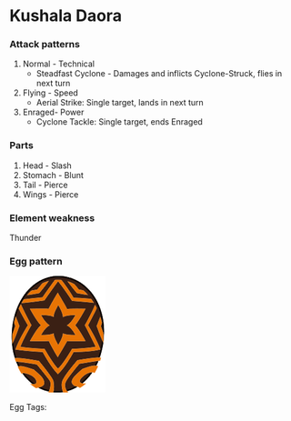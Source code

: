 # Kushala Daora

### Attack patterns
1. Normal - Technical
   - Steadfast Cyclone - Damages and inflicts Cyclone-Struck, flies in next turn
2. Flying - Speed
    - Aerial Strike: Single target, lands in next turn
3. Enraged- Power
    - Cyclone Tackle: Single target, ends Enraged

### Parts
1. Head - Slash 
2. Stomach - Blunt
3. Tail - Pierce
4. Wings - Pierce

### Element weakness
Thunder

### Egg pattern
![image info](../assets/kushala_daora.png)

Egg Tags: 